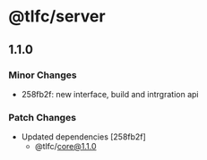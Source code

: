 # @tlfc/server

## 1.1.0

### Minor Changes

- 258fb2f: new interface, build and intrgration api

### Patch Changes

- Updated dependencies [258fb2f]
  - @tlfc/core@1.1.0
